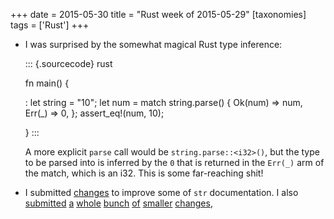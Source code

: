 +++
date = 2015-05-30
title = "Rust week of 2015-05-29"
[taxonomies]
tags = ['Rust']
+++

-   I was surprised by the somewhat magical Rust type inference:

    ::: {.sourcecode}
    rust

    fn main() {

    :   let string = "10"; let num = match string.parse() { Ok(num)
        => num, Err(_) => 0, }; assert_eq!(num, 10);

    }
    :::

    A more explicit `parse` call would be `string.parse::<i32>()`, but
    the type to be parsed into is inferred by the `0` that is returned
    in the `Err(_)` arm of the match, which is an i32. This is some
    far-reaching shit!

-   I submitted [changes] to improve some of `str` documentation. I also
    [submitted] [a] [whole] [bunch] [of] [smaller]
    [changes][1],

  [changes]: https://github.com/rust-lang/rust/pull/25912
  [submitted]: https://github.com/rust-lang/rust/pull/25876
  [a]: https://github.com/rust-lang/rust/pull/25907
  [whole]: https://github.com/rust-lang/rust/pull/25920
  [bunch]: https://github.com/rust-lang/rust/pull/25922
  [of]: https://github.com/rust-lang/rust/pull/25923
  [smaller]: https://github.com/rust-lang/rust/pull/25936
  [1]: https://github.com/rust-lang/rust/pull/25948
